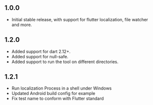 ## 1.0.0

- Initial stable release, with support for flutter localization, file watcher and more.

## 1.2.0

- Added support for dart 2.12+.
- Added support for null-safe.
- Added support to run the tool on different directories.

## 1.2.1

- Run localization Process in a shell under Windows
- Updated Android build config for example
- Fix test name to conform with Flutter standard
